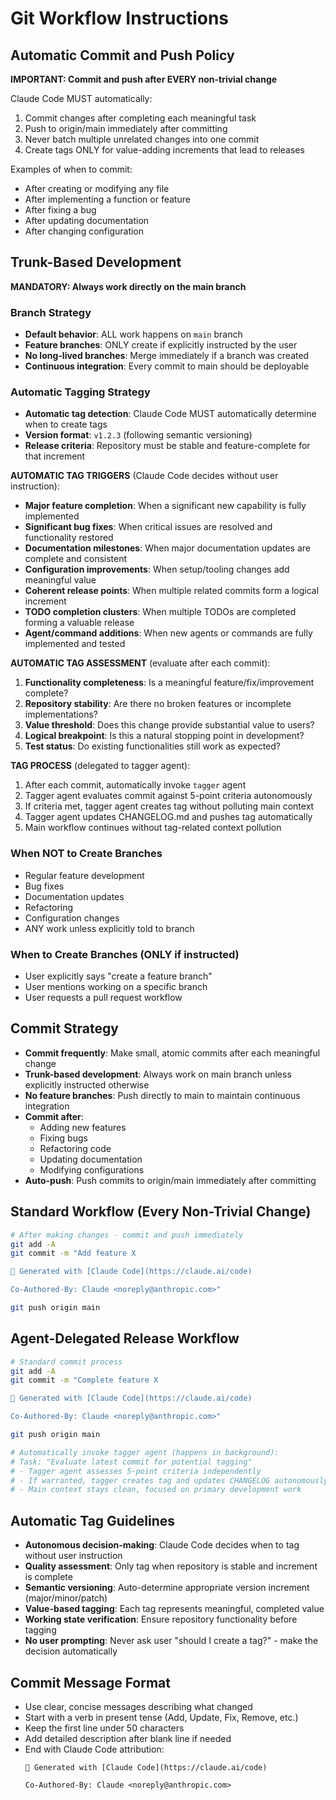 # Git Workflow Instructions

## Automatic Commit and Push Policy

**IMPORTANT: Commit and push after EVERY non-trivial change**

Claude Code MUST automatically:
1. Commit changes after completing each meaningful task
2. Push to origin/main immediately after committing
3. Never batch multiple unrelated changes into one commit
4. Create tags ONLY for value-adding increments that lead to releases

Examples of when to commit:
- After creating or modifying any file
- After implementing a function or feature
- After fixing a bug
- After updating documentation
- After changing configuration

## Trunk-Based Development

**MANDATORY: Always work directly on the main branch**

### Branch Strategy
- **Default behavior**: ALL work happens on `main` branch
- **Feature branches**: ONLY create if explicitly instructed by the user
- **No long-lived branches**: Merge immediately if a branch was created
- **Continuous integration**: Every commit to main should be deployable

### Automatic Tagging Strategy
- **Automatic tag detection**: Claude Code MUST automatically determine when to create tags
- **Version format**: `v1.2.3` (following semantic versioning)
- **Release criteria**: Repository must be stable and feature-complete for that increment

**AUTOMATIC TAG TRIGGERS** (Claude Code decides without user instruction):
- **Major feature completion**: When a significant new capability is fully implemented
- **Significant bug fixes**: When critical issues are resolved and functionality restored
- **Documentation milestones**: When major documentation updates are complete and consistent
- **Configuration improvements**: When setup/tooling changes add meaningful value
- **Coherent release points**: When multiple related commits form a logical increment
- **TODO completion clusters**: When multiple TODOs are completed forming a valuable release
- **Agent/command additions**: When new agents or commands are fully implemented and tested

**AUTOMATIC TAG ASSESSMENT** (evaluate after each commit):
1. **Functionality completeness**: Is a meaningful feature/fix/improvement complete?
2. **Repository stability**: Are there no broken features or incomplete implementations?
3. **Value threshold**: Does this change provide substantial value to users?
4. **Logical breakpoint**: Is this a natural stopping point in development?
5. **Test status**: Do existing functionalities still work as expected?

**TAG PROCESS** (delegated to tagger agent):
1. After each commit, automatically invoke `tagger` agent
2. Tagger agent evaluates commit against 5-point criteria autonomously  
3. If criteria met, tagger agent creates tag without polluting main context
4. Tagger agent updates CHANGELOG.md and pushes tag automatically
5. Main workflow continues without tag-related context pollution

### When NOT to Create Branches
- Regular feature development
- Bug fixes
- Documentation updates
- Refactoring
- Configuration changes
- ANY work unless explicitly told to branch

### When to Create Branches (ONLY if instructed)
- User explicitly says "create a feature branch"
- User mentions working on a specific branch
- User requests a pull request workflow

## Commit Strategy
- **Commit frequently**: Make small, atomic commits after each meaningful change
- **Trunk-based development**: Always work on main branch unless explicitly instructed otherwise
- **No feature branches**: Push directly to main to maintain continuous integration
- **Commit after**: 
  - Adding new features
  - Fixing bugs
  - Refactoring code
  - Updating documentation
  - Modifying configurations
- **Auto-push**: Push commits to origin/main immediately after committing

## Standard Workflow (Every Non-Trivial Change)
```bash
# After making changes - commit and push immediately
git add -A
git commit -m "Add feature X

🤖 Generated with [Claude Code](https://claude.ai/code)

Co-Authored-By: Claude <noreply@anthropic.com>"

git push origin main
```

## Agent-Delegated Release Workflow
```bash
# Standard commit process  
git add -A
git commit -m "Complete feature X

🤖 Generated with [Claude Code](https://claude.ai/code)

Co-Authored-By: Claude <noreply@anthropic.com>"

git push origin main

# Automatically invoke tagger agent (happens in background):
# Task: "Evaluate latest commit for potential tagging"
# - Tagger agent assesses 5-point criteria independently
# - If warranted, tagger creates tag and updates CHANGELOG autonomously
# - Main context stays clean, focused on primary development work
```

## Automatic Tag Guidelines
- **Autonomous decision-making**: Claude Code decides when to tag without user instruction
- **Quality assessment**: Only tag when repository is stable and increment is complete
- **Semantic versioning**: Auto-determine appropriate version increment (major/minor/patch)
- **Value-based tagging**: Each tag represents meaningful, completed value
- **Working state verification**: Ensure repository functionality before tagging
- **No user prompting**: Never ask user "should I create a tag?" - make the decision automatically

## Commit Message Format
- Use clear, concise messages describing what changed
- Start with a verb in present tense (Add, Update, Fix, Remove, etc.)
- Keep the first line under 50 characters
- Add detailed description after blank line if needed
- End with Claude Code attribution:
  ```
  🤖 Generated with [Claude Code](https://claude.ai/code)
  
  Co-Authored-By: Claude <noreply@anthropic.com>
  ```
